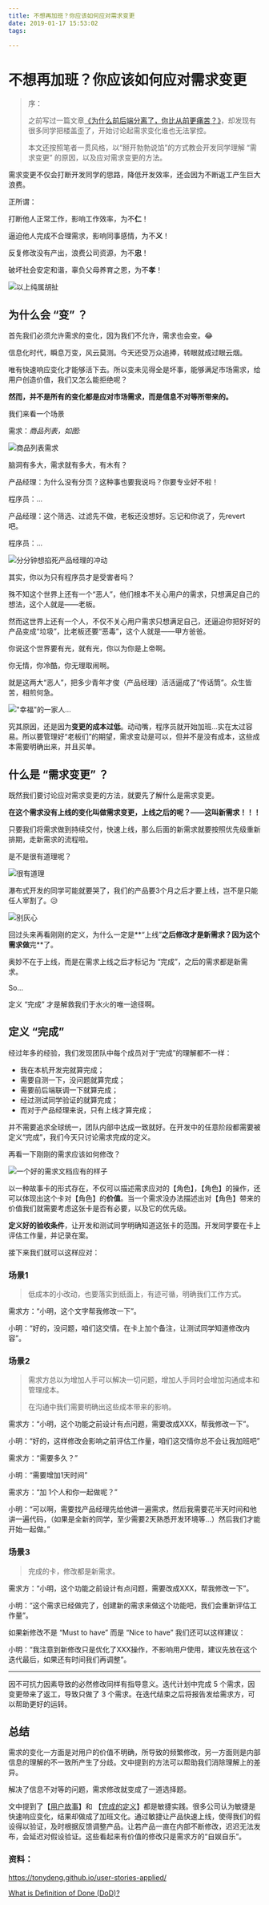 ```yaml
---
title: 不想再加班？你应该如何应对需求变更
date: 2019-01-17 15:53:02
tags:

---
```


# 不想再加班？你应该如何应对需求变更

> 序：
>
> 之前写过一篇文章[《为什么前后端分离了，你比从前更痛苦？》](https://my.oschina.net/xbl/blog/2246297)，却发现有很多同学把楼盖歪了，开始讨论起需求变化谁也无法掌控。
>
> 本文还按照笔者一贯风格，以“掰开勃勃说馅”的方式教会开发同学理解 “需求变更” 的原因，以及应对需求变更的方法。

需求变更不仅会打断开发同学的思路，降低开发效率，还会因为不断返工产生巨大浪费。

正所谓：

打断他人正常工作，影响工作效率，为不**仁**！

逼迫他人完成不合理需求，影响同事感情，为不**义**！

反复修改没有产出，浪费公司资源，为不**忠**！

破坏社会安定和谐，辜负父母养育之恩，为不**孝**！

![以上纯属胡扯](http://img03.sogoucdn.com/app/a/200678/03308ac3b316d3302aa21cf9595d88df.gif)

## 为什么会 “变” ？

首先我们必须允许需求的变化，因为我们不允许，需求也会变。😂

信息化时代，瞬息万变，风云莫测。今天还受万众追捧，转眼就成过眼云烟。

唯有快速响应变化才能够活下去。所以变未见得全是坏事，能够满足市场需求，给用户创造价值，我们又怎么能拒绝呢？

**然而，并不是所有的变化都是应对市场需求，而是信息不对等所带来的。**

我们来看一个场景

需求：*商品列表，如图:*

![商品列表需求](https://ws3.sinaimg.cn/large/006tNc79ly1fzasvh1vr7j30cw0c8my0.jpg)



脑洞有多大，需求就有多大，有木有？

产品经理：为什么没有分页？这种事也要我说吗？你要专业好不啦！

程序员：...

产品经理：这个筛选、过滤先不做，老板还没想好。忘记和你说了，先revert 吧。

程序员：...

![分分钟想掐死产品经理的冲动](http://img04.sogoucdn.com/app/a/200678/915fd19f0ba4cc739c3ab50c0a98be53.gif)

其实，你以为只有程序员才是受害者吗？

殊不知这个世界上还有一个“恶人”，他们根本不关心用户的需求，只想满足自己的想法，这个人就是——老板。

然而这世界上还有一个人，不仅不关心用户需求只想满足自己，还逼迫你把好好的产品变成“垃圾”，比老板还要“恶毒”，这个人就是——甲方爸爸。

你说这个世界要有光，就有光，你以为你是上帝啊。

你无情，你冷酷，你无理取闹啊。

就是这两大“恶人”，把多少青年才俊（产品经理）活活逼成了“传话筒”。众生皆苦，相煎何急。

!["幸福"的一家人...](https://ws3.sinaimg.cn/large/006tNc79ly1fzghbvwxbvj30gi0aldgm.jpg)

究其原因，还是因为**变更的成本过低**。动动嘴，程序员就开始加班…实在太过容易。所以要管理好“老板们”的期望，需求变动是可以，但并不是没有成本，这些成本需要明确出来，并且买单。

## 什么是 “需求变更” ？

既然我们要讨论应对需求变更的方法，就要先了解什么是需求变更。

**在这个需求没有上线的变化叫做需求变更，上线之后的呢？——这叫新需求！！！**

只要我们将需求做到持续交付，快速上线，那么后面的新需求就要按照优先级重新排期，走新需求的流程啦。

是不是很有道理呢？

![很有道理](https://img01.sogoucdn.com/app/a/200678/b988f5f0cfd580339fdd4ff2524ceea0.gif)

瀑布式开发的同学可能就要哭了，我们的产品要3个月之后才要上线，岂不是只能任人宰割了。😥

![别灰心](https://ws1.sinaimg.cn/large/006tNc79ly1fzgs22oi7sj306o06odfr.jpg)

回过头来再看刚刚的定义，为什么一定是**“上线”**之后修改才是新需求？因为这个需求做**完**了。

奥妙不在于上线，而是在需求上线之后才标记为 “完成”，之后的需求都是新需求。

So…

定义 “完成” 才是解救我们于水火的唯一途径啊。

## 定义 “完成”

经过年多的经验，我们发现团队中每个成员对于“完成”的理解都不一样：

- 我在本机开发完就算完成；
- 需要自测一下，没问题就算完成；
- 需要前后端联调一下就算完成；
- 经过测试同学验证的就算完成；
- 而对于产品经理来说，只有上线才算完成；

并不需要追求全球统一，团队内部中达成一致就好。在开发中的任意阶段都需要被定义“完成”，我们今天只讨论需求完成的定义。

再看一下刚刚的需求应该如何修改？

![一个好的需求文档应有的样子](https://ws2.sinaimg.cn/large/006tNc79ly1fzatcg6v4yj30u01ox4qq.jpg)

以一种故事卡的形式存在，不仅可以描述需求应对的【角色】，【角色】的操作，还可以体现出这个卡对【角色】的**价值**。当一个需求没办法描述出对【角色】带来的价值我们就需要考虑这张卡是否有必要，以及它的优先级。

**定义好的验收条件**，让开发和测试同学明确知道这张卡的范围。开发同学要在卡上评估工作量，并记录在案。

接下来我们就可以这样应对：

### 场景1

> 低成本的小改动，也要落实到纸面上，有迹可循，明确我们工作方式。

需求方：“小明，这个文字帮我修改一下”。

小明：“好的，没问题，咱们这交情。在卡上加个备注，让测试同学知道修改内容”。

### 场景2

> 需求方总以为增加人手可以解决一切问题，增加人手同时会增加沟通成本和管理成本。
>
> 在沟通中我们需要明确出这些成本带来的影响。

需求方：“小明，这个功能之前设计有点问题，需要改成XXX，帮我修改一下”。

小明：“好的，这样修改会影响之前评估工作量，咱们这交情你总不会让我加班吧”

需求方：“需要多久？”

小明：“需要增加1天时间”

需求方：“加 1个人和你一起做呢？”

小明：“可以啊，需要找产品经理先给他讲一遍需求，然后我需要花半天时间和他讲一遍代码，（如果是全新的同学，至少需要2天熟悉开发环境等…）然后我们才能开始一起做。”

### 场景3

>完成的卡，修改都是新需求。

需求方：“小明，这个功能之前设计有点问题，需要改成XXX，帮我修改一下”。

小明：“这个需求已经做完了，创建新的需求来做这个功能吧，我们会重新评估工作量”。

如果新修改不是 “Must to have” 而是 “Nice to have” 我们还可以这样建议：

小明：“我注意到新修改只是优化了XXX操作，不影响用户使用，建议先放在这个迭代最后，如果还有时间我们再调整”。



---

因不可抗力因素导致的必然修改同样有指导意义。迭代计划中完成 5 个需求，因变更带来了返工，导致只做了 3 个需求。在迭代结束之后将报告发给需求方，可以帮助更好的运转。

## 总结

需求的变化一方面是对用户的价值不明确，所导致的频繁修改，另一方面则是内部信息的理解的不一致所产生了分歧。文中提到的方法可以帮助我们消除理解上的差异。

解决了信息不对等的问题，需求修改就变成了一道选择题。

文中提到了【[用户故事](https://baike.baidu.com/item/%E7%94%A8%E6%88%B7%E6%95%85%E4%BA%8B)】和 【[完成的定义](https://www.scrumalliance.org/community/articles/2008/september/what-is-definition-of-done-(dod))】都是敏捷实践。很多公司认为敏捷是快速响应变化，结果却做成了加班文化。通过敏捷让产品快速上线，使得我们的假设得以验证，及时根据反馈调整产品。让若产品一直在内部不断修改，迟迟无法发布，会延迟对假设验证。这些看起来有价值的修改只是需求方的“自娱自乐”。

### 资料：

https://tonydeng.github.io/user-stories-applied/

[What is Definition of Done (DoD)?](https://www.scrumalliance.org/community/articles/2008/september/what-is-definition-of-done-(dod))






